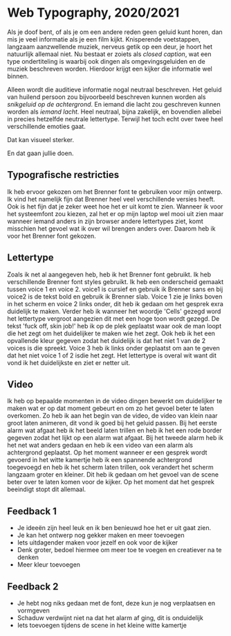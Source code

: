 # Web Typography, 2020/2021

Als je doof bent, of als je om een andere reden geen geluid kunt horen, dan mis je veel informatie als je een film kijkt. Knisperende voetstappen, langzaam aanzwellende muziek, nerveus getik op een deur, je hoort het natuurlijk allemaal niet. Nu bestaat er zoiets als *closed caption*, wat een type ondertiteling is waarbij ook dingen als omgevingsgeluiden en de muziek beschreven worden. Hierdoor krijgt een kijker die informatie wel binnen.

Alleen wordt die auditieve informatie nogal neutraal beschreven. Het geluid van huilend persoon zou bijvoorbeeld beschreven kunnen worden als *snikgeluid op de achtergrond*. En iemand die lacht zou geschreven kunnen worden als *iemand lacht.* Heel neutraal, bijna zakelijk, en bovendien allebei in precies hetzelfde neutrale lettertype. Terwijl het toch echt over twee heel verschillende emoties gaat. 

Dat kan visueel sterker. 

En dat gaan jullie doen.

## Typografische restricties
Ik heb ervoor gekozen om het Brenner font te gebruiken voor mijn ontwerp. Ik vind het namelijk fijn dat Brenner heel veel verschillende versies heeft. Ook is het fijn dat je zeker weet hoe het er uit komt te zien. Wanneer ik voor het systeemfont zou kiezen, zal het er op mijn laptop wel mooi uit zien maar wanneer iemand anders in zijn browser andere lettertypes ziet, komt misschien het gevoel wat ik over wil brengen anders over. Daarom heb ik voor het Brenner font gekozen.

## Lettertype
Zoals ik net al aangegeven heb, heb ik het Brenner font gebruikt. Ik heb verschillende Brenner font styles gebruikt. Ik heb een onderscheid gemaakt tussen voice 1 en voice 2. voice1 is cursief en gebruik ik Brenner sans en bij voice2 is de tekst bold en gebruik ik Brenner slab. Voice 1 zie je links boven in het scherm en voice 2 links onder, dit heb ik gedaan om het gesprek exra duidelijk te maken. Verder heb ik wanneer het woordje 'Cells' gezegd word het lettertype vergroot aangezien dit met een hoge toon wordt gezegd. 
De tekst 'fuck off, skin job!' heb ik op de plek geplaatst waar ook de man loopt die het zegt om het duidelijker te maken wie het zegt. Ook heb ik het een opvallende kleur gegeven zodat het duidelijk is dat het niet 1 van de 2 voices is die spreekt. 
Voice 3 heb ik links onder geplaatst om aan te geven dat het niet voice 1 of 2 isdie het zegt. 
Het lettertype is overal wit want dit vond ik het duidelijkste en ziet er netter uit.

## Video
Ik heb op bepaalde momenten in de video dingen bewerkt om duidelijker te maken wat er op dat moment gebeurt en om zo het gevoel beter te laten overkomen. Zo heb ik aan het begin van de video, de video van klein naar groot laten animeren, dit vond ik goed bij het geluid passen. Bij het eerste alarm wat afgaat heb ik het beeld laten trillen en heb ik het een rode border gegeven zodat het lijkt op een alarm wat afgaat. Bij het tweede alarm heb ik het net wat anders gedaan en heb ik een video van een alarm als achtergrond geplaatst. 
Op het moment wanneer er een gesprek wordt gevoerd in het witte kamertje heb ik een spannende achtergrond toegevoegd en heb ik het scherm laten trillen, ook verandert het scherm langzaam groter en kleiner. Dit heb ik gedaan om het gevoel van de scene beter over te laten komen voor de kijker. Op het moment dat het gesprek beeindigt stopt dit allemaal. 




## Feedback 1
- Je ideeën zijn heel leuk en ik ben benieuwd hoe het er uit gaat zien.
- Je kan het ontwerp nog gekker maken en meer toevoegen
- Iets uitdagender maken voor jezelf en ook voor de kijker
- Denk groter, bedoel hiermee om meer toe te voegen en creatiever na te denken
- Meer kleur toevoegen

## Feedback 2
- Je hebt nog niks gedaan met de font, deze kun je nog verplaatsen en vormgeven
- Schaduw verdwijnt niet na dat het alarm af ging, dit is onduidelijk
- Iets toevoegen tijdens de scene in het kleine witte kamertje